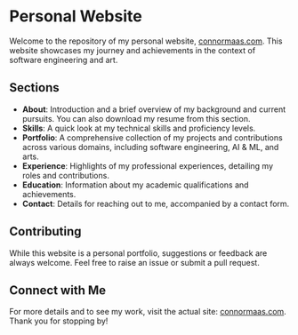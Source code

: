 # Personal Website

Welcome to the repository of my personal website, 
[connormaas.com](https://connormaas.com). This website showcases my journey and 
achievements in the context of software engineering and art.

## Sections

- **About**: Introduction and a brief overview of my background and current 
pursuits. You can also download my resume from this section.
- **Skills**: A quick look at my technical skills and proficiency levels.
- **Portfolio**: A comprehensive collection of my projects and contributions 
across various domains, including software engineering, AI & ML, and arts.
- **Experience**: Highlights of my professional experiences, detailing my roles 
and contributions.
- **Education**: Information about my academic qualifications and achievements.
- **Contact**: Details for reaching out to me, accompanied by a contact form.

## Contributing

While this website is a personal portfolio, suggestions or feedback are always 
welcome. Feel free to raise an issue or submit a pull request.

## Connect with Me

For more details and to see my work, visit the actual site: 
[connormaas.com](https://connormaas.com). Thank you for stopping by!
